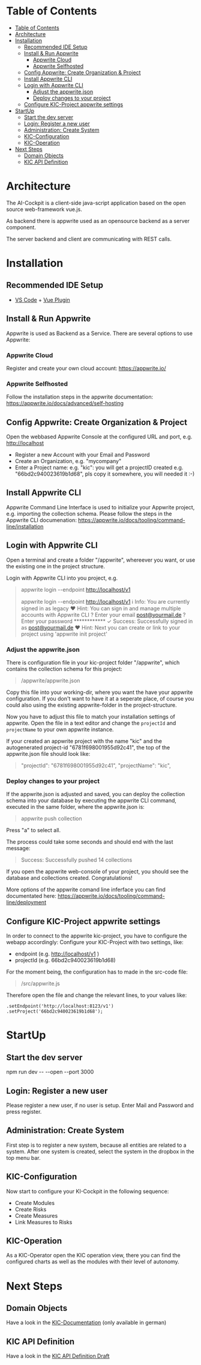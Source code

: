 # Table of Contents

- [Table of Contents](#table-of-contents)
- [Architecture](#architecture)
- [Installation](#installation)
  - [Recommended IDE Setup](#recommended-ide-setup)
  - [Install \& Run Appwrite](#install--run-appwrite)
    - [Appwrite Cloud](#appwrite-cloud)
    - [Appwrite Selfhosted](#appwrite-selfhosted)
  - [Config Appwrite: Create Organization \& Project](#config-appwrite-create-organization--project)
  - [Install Appwrite CLI](#install-appwrite-cli)
  - [Login with Appwrite CLI](#login-with-appwrite-cli)
    - [Adjust the appwrite.json](#adjust-the-appwritejson)
    - [Deploy changes to your project](#deploy-changes-to-your-project)
  - [Configure KIC-Project appwrite settings](#configure-kic-project-appwrite-settings)
- [StartUp](#startup)
  - [Start the dev server](#start-the-dev-server)
  - [Login: Register a new user](#login-register-a-new-user)
  - [Administration: Create System](#administration-create-system)
  - [KIC-Configuration](#kic-configuration)
  - [KIC-Operation](#kic-operation)
- [Next Steps](#next-steps)
  - [Domain Objects](#domain-objects)
  - [KIC API Definition](#kic-api-definition)


# Architecture
The AI-Cockpit is a client-side java-script application based on the open source web-framework vue.js. 

As backend there is appwrite used as an opensource backend as a server component.

The server backend and client are communicating with REST calls.

<a name="recommended-ide-setup"></a>

# Installation

## Recommended IDE Setup

- [VS Code](https://code.visualstudio.com/) + [Vue Plugin](https://marketplace.visualstudio.com/items?itemName=Vue.volar)

## Install & Run Appwrite

Appwrite is used as Backend as a Service. There are several options to use Appwrite:

### Appwrite Cloud

Register and create your own cloud account:
<https://appwrite.io/>

### Appwrite Selfhosted

Follow the installation steps in the appwrite documentation:
<https://appwrite.io/docs/advanced/self-hosting>

## Config Appwrite: Create Organization & Project

Open the webbased Appwrite Console at the configured URL and port, e.g. <http://localhost>

- Register a new Account with your Email and Password
- Create an Organization, e.g. "mycompany"
- Enter a Project name: e.g. "kic": you will get a projectID created e.g. "66bd2c940023619b1d68", pls copy it somewhere, you will needed it :-)

## Install Appwrite CLI

Appwrite Command Line Interface is used to initialize your Appwrite project, e.g. importing the collection schema.
Please follow the steps in the Appwrite CLI documenation:
<https://appwrite.io/docs/tooling/command-line/installation>

## Login with Appwrite CLI

Open a terminal and create a folder "/appwrite", whereever you want, or use the existing one in the project structure.

Login with Appwrite CLI into you project, e.g.
> appwrite login --endpoint <http://localhost/v1>
>
> appwrite login --endpoint <http://localhost/v1>
> ℹ Info: You are currently signed in as legacy
> ♥ Hint: You can sign in and manage multiple accounts with Appwrite CLI
> ? Enter your email <post@yourmail.de>
> ? Enter your password ************
> ✓ Success: Successfully signed in as <post@yourmail.de>
> ♥ Hint: Next you can create or link to your project using 'appwrite init project'

### Adjust the appwrite.json

There is configuration file in your kic-project folder "/appwrite", which contains the collection schema for this project:

> /appwrite/appwrite.json

Copy this file into your working-dir, where you want the have your appwrite configuration. If you don't want to have it at a seperate place, of course you could also using the existing appwrite-folder in the project-structure.

Now you have to adjust this file to match your installation settings of appwrite. Open the file in a text editor and change the `projectId` and `projectName` to your own appwrite instance.

If your created an appwrite project with the name "kic" and the autogenerated project-id "6781f698001955d92c41", the top of the appwrite.json file should look like:
> "projectId": "6781f698001955d92c41",
> "projectName": "kic",

### Deploy changes to your project

If the appwrite.json is adjusted and saved, you can deploy the collection schema into your database by executing the appwrite CLI command, executed in the same folder, where the appwrite.json is:

> appwrite push collection

Press "a" to select all.

The process could take some seconds and should end with the last message:
> Success: Successfully pushed 14 collections

If you open the appwrite web-console of your project, you should see the database and collections created. Congratulations!

More options of the appwrite comand line inferface you can find documentated here:
<https://appwrite.io/docs/tooling/command-line/deployment>

## Configure KIC-Project appwrite settings

In order to connect to the appwrite kic-project, you have to configure the webapp accordingly:
Configure your KIC-Project with two settings, like:

- endpoint (e.g. <http://localhost/v1> )
- projectId (e.g. 66bd2c940023619b1d68)

For the moment being, the configuration has to made in the src-code file:

> /src/appwrite.js

Therefore open the file and change the relevant lines, to your values like:

`.setEndpoint('http://localhost:8123/v1')
    .setProject('66bd2c940023619b1d68');`

# StartUp

## Start the dev server

npm run dev -- --open --port 3000

## Login: Register a new user

Please register a new user, if no user is setup.
Enter Mail and Password and press register.

## Administration: Create System

First step is to register a new system, because all entities are related to a system. After one system is created, select the system in the dropbox in the top menu bar.

## KIC-Configuration

Now start to configure your KI-Cockpit in the following sequence:

- Create Modules
- Create Risks
- Create Measures
- Link Measures to Risks

## KIC-Operation

As a KIC-Operator open the KIC operation view, there you can find the configured charts as well as the modules with their level of autonomy.

# Next Steps

## Domain Objects

Have a look in the [KIC-Documentation](/docu/index.md) (only available in german)

## KIC API Definition

Have a look in the [KIC API Definition Draft](/api/kic-api-v1.0.0.yaml)
